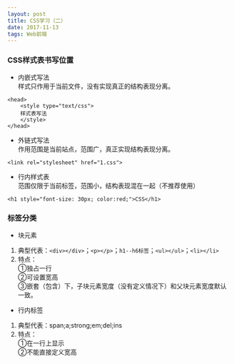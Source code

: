 ```yaml
---
layout: post
title: CSS学习（二）
date: 2017-11-13 
tags: Web前端   
---
```


### CSS样式表书写位置  
* 内嵌式写法  
样式只作用于当前文件，没有实现真正的结构表现分离。

```
<head>
	<style type="text/css">
	样式表写法
	</style>
</head>
```  

* 外链式写法  
作用范围是当前站点，范围广，真正实现结构表现分离。

```
<link rel="stylesheet" href="1.css">
```

* 行内样式表  
范围仅限于当前标签，范围小，结构表现混在一起（不推荐使用）

```
<h1 style="font-size: 30px; color:red;">CSS</h1>
```  

### 标签分类  
* 块元素  
1. 典型代表：`<div></div>`；`<p></p>`；`h1--h6标签`；`<ul></ul>`；`<li></li>`  
2. 特点：  
	①独占一行  
	②可设置宽高  
	③嵌套（包含）下，子块元素宽度（没有定义情况下）和父块元素宽度默认一致。  

* 行内标签  
1. 典型代表：span;a;strong;em;del;ins  
2. 特点：  
	①在一行上显示  
	②不能直接定义宽高  
	
